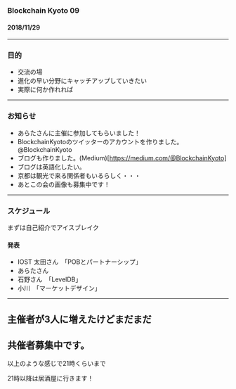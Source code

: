 ### Blockchain Kyoto 09

#### 2018/11/29

---  
### 目的

* 交流の場     
* 進化の早い分野にキャッチアップしていきたい
* 実際に何か作れれば    
     
---    
### お知らせ
* あらたさんに主催に参加してもらいました！
* BlockchainKyotoのツイッターのアカウントを作りました。@BlockchainKyoto         
* ブログも作りました。(Medium)[https://medium.com/@BlockchainKyoto]       
* ブログは英語化したい。      
* 京都は観光で来る関係者もいるらしく・・・       
* あとこの会の画像も募集中です！      
       
---        
       
### スケジュール

まずは自己紹介でアイスブレイク     

#### 発表
* IOST 太田さん　「POBとパートナーシップ」             
* あらたさん        
* 石野さん　「LevelDB」        
* 小川　「マーケットデザイン」      
      
---

## 主催者が3人に増えたけどまだまだ
## 共催者募集中です。       
      
以上のような感じで21時くらいまで      
      
21時以降は居酒屋に行きます！      
     
    
     
